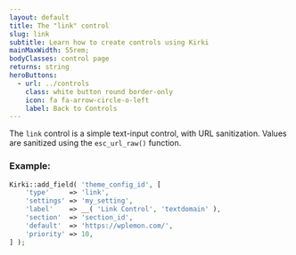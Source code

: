 ```yaml
---
layout: default
title: The "link" control
slug: link
subtitle: Learn how to create controls using Kirki
mainMaxWidth: 55rem;
bodyClasses: control page
returns: string
heroButtons:
  - url: ../controls
    class: white button round border-only
    icon: fa fa-arrow-circle-o-left
    label: Back to Controls
---
```


The `link` control is a simple text-input control, with URL sanitization. Values are sanitized using the `esc_url_raw()` function.

### Example:

```php
Kirki::add_field( 'theme_config_id', [
	'type'     => 'link',
	'settings' => 'my_setting',
	'label'    => __( 'Link Control', 'textdomain' ),
	'section'  => 'section_id',
	'default'  => 'https://wplemon.com/',
	'priority' => 10,
] );
```
